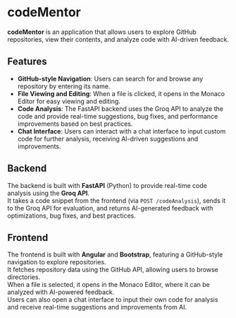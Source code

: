 # codeMentor

**codeMentor** is an application that allows users to explore GitHub repositories, view their contents, and analyze code with AI-driven feedback.

## Features

- **GitHub-style Navigation**: Users can search for and browse any repository by entering its name.  
- **File Viewing and Editing**: When a file is clicked, it opens in the Monaco Editor for easy viewing and editing.  
- **Code Analysis**: The FastAPI backend uses the Groq API to analyze the code and provide real-time suggestions, bug fixes, and performance improvements based on best practices.  
- **Chat Interface**: Users can interact with a chat interface to input custom code for further analysis, receiving AI-driven suggestions and improvements.  

## Backend

The backend is built with **FastAPI** (Python) to provide real-time code analysis using the **Groq API**.  
It takes a code snippet from the frontend (via `POST /codeAnalysis`), sends it to the Groq API for evaluation, and returns AI-generated feedback with optimizations, bug fixes, and best practices.

## Frontend

The frontend is built with **Angular** and **Bootstrap**, featuring a GitHub-style navigation to explore repositories.  
It fetches repository data using the GitHub API, allowing users to browse directories.  
When a file is selected, it opens in the Monaco Editor, where it can be analyzed with AI-powered feedback.  
Users can also open a chat interface to input their own code for analysis and receive real-time suggestions and improvements from AI.


